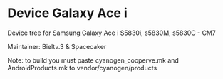 Device Galaxy Ace i
===================

Device tree for Samsung Galaxy Ace i S5830i, s5830M, s5830C - CM7

Maintainer: Bieltv.3 & Spacecaker

Note: to build you must paste cyanogen_cooperve.mk and AndroidProducts.mk to vendor/cyanogen/products
